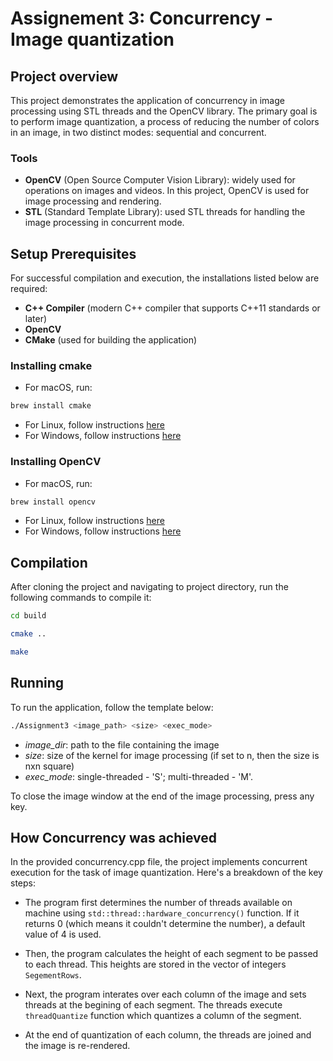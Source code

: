 # Assignement 3: Concurrency - Image quantization

## Project overview

This project demonstrates the application of concurrency in image processing using STL threads and the OpenCV library. The primary goal is to perform image quantization, a process of reducing the number of colors in an image, in two distinct modes: sequential and concurrent.

### Tools

- **OpenCV** (Open Source Computer Vision Library): widely used for operations on images and videos. In this project, OpenCV is used for image processing and rendering.
- **STL** (Standard Template Library): used STL threads for handling the image processing in concurrent mode.

## Setup Prerequisites

For successful compilation and execution, the installations listed below are required:

- **C++ Compiler** (modern C++ compiler that supports C++11 standards or later)
- **OpenCV**
- **CMake** (used for building the application)

### Installing cmake

- For macOS, run:
```bash
brew install cmake
```
- For Linux, follow instructions [here](`https://cgold.readthedocs.io/en/latest/first-step/installation.html`)
- For Windows, follow instructions [here](`https://dev.to/arun3sh/install-cmake-on-windows-4eo5`)

### Installing OpenCV

- For macOS, run:

```bash
brew install opencv
```

- For Linux, follow instructions [here](`https://docs.opencv.org/4.x/d7/d9f/tutorial_linux_install.html`)
- For Windows, follow instructions [here](`https://docs.opencv.org/4.x/d3/d52/tutorial_windows_install.html`)

## Compilation

After cloning the project and navigating to project directory, run the following commands to compile it:

```bash
cd build
```

```bash
cmake ..
```

```bash
make
```

## Running

To run the application, follow the template below:

```bash
./Assignment3 <image_path> <size> <exec_mode>
```
* *image_dir*: path to the file containing the image
* *size*: size of the kernel for image processing (if set to n, then the size is nxn square)
* *exec_mode*: single-threaded - 'S'; multi-threaded - 'M'.

To close the image window at the end of the image processing, press any key.

## How Concurrency was achieved

In the provided concurrency.cpp file, the project implements concurrent execution for the task of image quantization. Here's a breakdown of the key steps:

* The program first determines the number of threads available on machine using `std::thread::hardware_concurrency()` function. If it returns 0 (which means it couldn't determine the number), a default value of 4 is used.

* Then, the program calculates the height of each segment to be passed to each thread. This heights are stored in  the vector of integers `SegementRows`. 

* Next, the program interates over each column of the image and sets threads at the begining of each segment. The threads execute `threadQuantize` function which quantizes a column of the segment.

* At the end of quantization of each column, the threads are joined and the image is re-rendered.  

